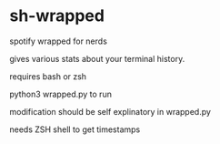 # sh-wrapped
spotify wrapped for nerds

gives various stats about your terminal history. 

requires bash or zsh

python3 wrapped.py to run

modification should be self explinatory in wrapped.py

needs ZSH shell to get timestamps
